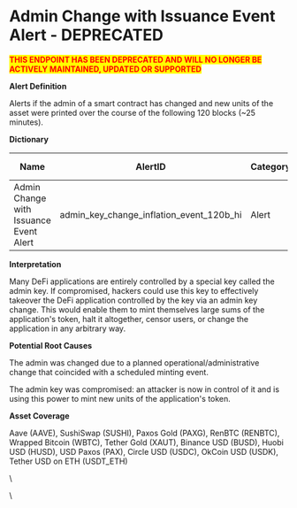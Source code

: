 # Admin Change with Issuance Event Alert - DEPRECATED

<mark style="color:red;">**THIS ENDPOINT HAS BEEN DEPRECATED AND WILL NO LONGER BE ACTIVELY MAINTAINED, UPDATED OR SUPPORTED**</mark>

**Alert Definition**

Alerts if the admin of a smart contract has changed and new units of the asset were printed over the course of the following 120 blocks (\~25 minutes).

**Dictionary**

| Name                                   | AlertID                                        | Category | Sub-category | Type | Unit  | Interval |
| -------------------------------------- | ---------------------------------------------- | -------- | ------------ | ---- | ----- | -------- |
| Admin Change with Issuance Event Alert | admin\_key\_change\_inflation\_event\_120b\_hi | Alert    | DeFi Alerts  | N/A  | Event | Ad hoc   |

**Interpretation**

Many DeFi applications are entirely controlled by a special key called the admin key. If compromised, hackers could use this key to effectively takeover the DeFi application controlled by the key via an admin key change. This would enable them to mint themselves large sums of the application's token, halt it altogether, censor users, or change the application in any arbitrary way.

**Potential Root Causes**

The admin was changed due to a planned operational/administrative change that coincided with a scheduled minting event.

The admin key was compromised: an attacker is now in control of it and is using this power to mint new units of the application's token.

**Asset Coverage**

Aave (AAVE), SushiSwap (SUSHI), Paxos Gold (PAXG), RenBTC (RENBTC), Wrapped Bitcoin (WBTC), Tether Gold (XAUT), Binance USD (BUSD), Huobi USD (HUSD), USD Paxos (PAX), Circle USD (USDC), OkCoin USD (USDK), Tether USD on ETH (USDT\_ETH)

\


\
